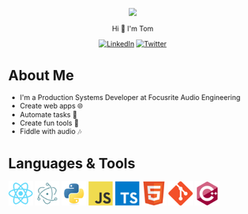 <div align="center">
  <img src="https://media.giphy.com/media/WFZvB7VIXBgiz3oDXE/giphy.gif" width="100" />
  
  Hi :wave: I'm Tom
  
  [![LinkedIn](https://img.shields.io/badge/LinkedIn-blue?logo=linkedin&logoColor=white&style=for-the-badge)](https://www.linkedin.com/in/tom-cartwright97/)
  [![Twitter](https://img.shields.io/badge/Twitter-blue?logo=twitter&logoColor=white&style=for-the-badge)](https://twitter.com/cartmouse)

</div>

# About Me

- I'm a Production Systems Developer at Focusrite Audio Engineering
- Create web apps :globe_with_meridians:
- Automate tasks :robot:
- Create fun tools :hammer:
- Fiddle with audio :notes:

# Languages & Tools

<div>
  <img src="https://github.com/devicons/devicon/blob/master/icons/react/react-original.svg" width="50" />
  <img src="https://github.com/devicons/devicon/blob/master/icons/electron/electron-original.svg" width="50" />
  <img src="https://github.com/devicons/devicon/blob/master/icons/python/python-original.svg" width="50" />
  <img src="https://github.com/devicons/devicon/blob/master/icons/javascript/javascript-original.svg" width="50" />
  <img src="https://github.com/devicons/devicon/blob/master/icons/typescript/typescript-original.svg" width="50" />
  <img src="https://github.com/devicons/devicon/blob/master/icons/html5/html5-original.svg" width="50" />
  <img src="https://github.com/devicons/devicon/blob/master/icons/git/git-original.svg" width="50" />
  <img src="https://github.com/devicons/devicon/blob/master/icons/cplusplus/cplusplus-original.svg" width="50" />
</div>
